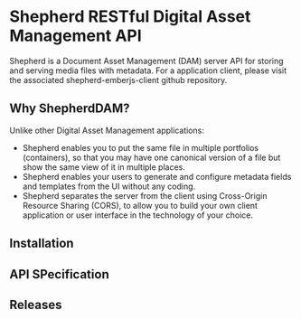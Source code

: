 # Shepherd RESTful Digital Asset Management API

Shepherd is a Document Asset Management (DAM) server API for storing and serving media files with metadata.  For a application client, please visit the associated shepherd-emberjs-client github repository.

## Why ShepherdDAM?

Unlike other Digital Asset Management applications:

+ Shepherd enables you to put the same file in multiple portfolios (containers), so that you may have one canonical version of a file but show the same view of it in multiple places.
+ Shepherd enables your users to generate and configure metadata fields and templates from the UI without any coding.
+ Shepherd separates the server from the client using Cross-Origin Resource Sharing (CORS), to allow you to build your own client application or user interface in the technology of your choice.

## Installation

## API SPecification

## Releases


